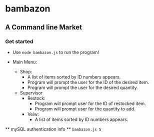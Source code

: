 # bambazon

## A Command line Market

### Get started

* Use `node bambazon.js` to run the program!

* Main Menu:
    * Shop: 
        * A list of items sorted by ID numbers appears. 
        * Program will prompt the user for the ID of the desired item.
        * Program will prompt the user for the desired quantity.
    * Supervisor
        * Restock:
            * Program will prompt user for the ID of restocked item.
            * Program will prompt user for the quantity to add.
        * Veiw:
            * A list of items sorted by ID numbers appears.

** mySQL authentication info ** `bambazon.js 5`
